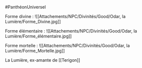 #PanthéonUniversel

Forme divine :
![[Attachements/NPC/Divinités/Good/Odar, la Lumière/Forme_Divine.jpg]]

Forme élémentaire :
![[Attachements/NPC/Divinités/Good/Odar, la Lumière/Forme_élémentaire.jpg]]

Forme mortelle :
![[Attachements/NPC/Divinités/Good/Odar, la Lumière/Forme_Mortelle.jpg]]

La Lumière, ex-amante de [[Terigon]]